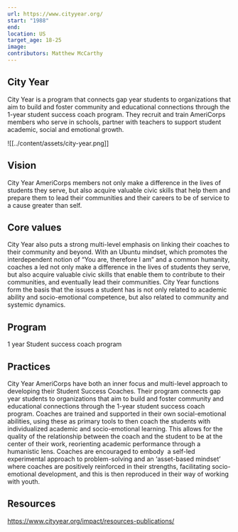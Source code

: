 ```yaml
---
url: https://www.cityyear.org/
start: "1988"
end: 
location: US
target_age: 18-25
image: 
contributors: Matthew McCarthy
---
```


## City Year 

City Year is a program that connects gap year students to organizations that aim to build and foster community and educational connections through the 1-year student success coach program. They recruit and train AmeriCorps members who serve in schools, partner with teachers to support student academic, social and emotional growth. 

![[../content/assets/city-year.png]]

## Vision  

City Year AmeriCorps members not only make a difference in the lives of students they serve, but also acquire valuable civic skills that help them and prepare them to lead their communities and their careers to be of service to a cause greater than self.

## Core values 

City Year also puts a strong multi-level emphasis on linking their coaches to their community and beyond. With an Ubuntu mindset, which promotes the interdependent notion of “You are, therefore I am” and a common humanity, coaches a led not only make a difference in the lives of students they serve, but also acquire valuable civic skills that enable them to contribute to their communities, and eventually lead their communities. City Year functions form the basis that the issues a student has is not only related to academic ability and socio-emotional competence, but also related to community and systemic dynamics. 

## Program

1 year Student success coach program 

## Practices 

City Year AmeriCorps have both an inner focus and multi-level approach to developing their Student Success Coaches. Their program connects gap year students to organizations that aim to build and foster community and educational connections through the 1-year student success coach program. Coaches are trained and supported in their own social-emotional abilities, using these as primary tools to then coach the students with individualized academic and socio-emotional learning. This allows for the quality of the relationship between the coach and the student to be at the center of their work, reorienting academic performance through a humanistic lens. Coaches are encouraged to embody  a self-led experimental approach to problem-solving and an ‘asset-based mindset’ where coaches are positively reinforced in their strengths, facilitating socio-emotional development, and this is then reproduced in their way of working with youth.

## Resources 

https://www.cityyear.org/impact/resources-publications/